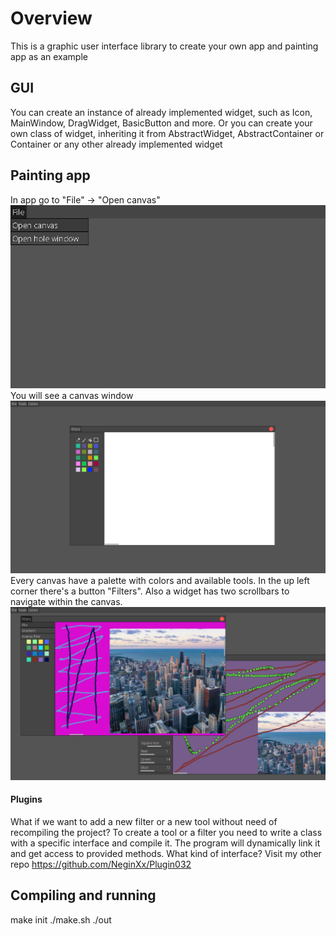 # Overview
This is a graphic user interface library to create your own app and painting app as an example
## GUI
You can create an instance of already implemented widget, such as Icon, MainWindow, DragWidget, BasicButton and more. Or you can create your own class of widget, inheriting it from AbstractWidget, AbstractContainer or Container or any other already implemented widget
## Painting app
In app go to "File" -> "Open canvas"
![](screenshots/open_canvas.png)
You will see a canvas window
![](screenshots/canvas.png)
Every canvas have a palette with colors and available tools. In the up left corner there's a button "Filters". Also a widget has two scrollbars to navigate within the canvas.
![](screenshots/app.png)
#### Plugins
What if we want to add a new filter or a new tool without need of recompiling the project? To create a tool or a filter you need to write a class with a specific interface and compile it. The program will dynamically link it and get access to provided methods. What kind of interface? Visit my other repo https://github.com/NeginXx/Plugin032
## Compiling and running
make init
./make.sh
./out